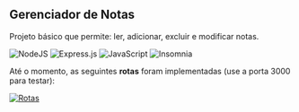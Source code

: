 ## Gerenciador de Notas

Projeto básico que permite: ler, adicionar, excluir e modificar notas.

![NodeJS](https://img.shields.io/badge/node.js-6DA55F?style=for-the-badge&logo=node.js&logoColor=white) ![Express.js](https://img.shields.io/badge/express.js-%23404d59.svg?style=for-the-badge&logo=express&logoColor=%2361DAFB) ![JavaScript](https://img.shields.io/badge/javascript-%23323330.svg?style=for-the-badge&logo=javascript&logoColor=%23F7DF1E) ![Insomnia](https://img.shields.io/badge/Insomnia-black?style=for-the-badge&logo=insomnia&logoColor=5849BE)

Até o momento, as seguintes **rotas** foram implementadas (use a porta 3000 para testar):

<a href="https://ibb.co/B27Cdmg"><img src="https://i.ibb.co/qY4rXzR/Captura-de-Tela-93.png" alt="Rotas" border="0"></a>
